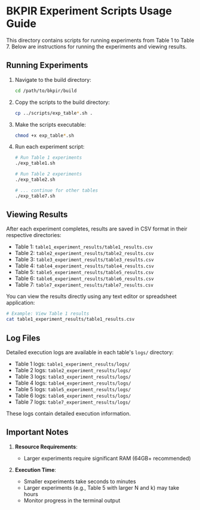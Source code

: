 # BKPIR Experiment Scripts Usage Guide

This directory contains scripts for running experiments from Table 1 to Table 7. Below are instructions for running the experiments and viewing results.

## Running Experiments

1. Navigate to the build directory:
   ```bash
   cd /path/to/bkpir/build
   ```

2. Copy the scripts to the build directory:
   ```bash
   cp ../scripts/exp_table*.sh .
   ```

3. Make the scripts executable:
   ```bash
   chmod +x exp_table*.sh
   ```

4. Run each experiment script:
   ```bash
   # Run Table 1 experiments
   ./exp_table1.sh
   
   # Run Table 2 experiments
   ./exp_table2.sh
   
   # ... continue for other tables
   ./exp_table7.sh
   ```

## Viewing Results

After each experiment completes, results are saved in CSV format in their respective directories:

- Table 1: `table1_experiment_results/table1_results.csv`
- Table 2: `table2_experiment_results/table2_results.csv`
- Table 3: `table3_experiment_results/table3_results.csv`
- Table 4: `table4_experiment_results/table4_results.csv`
- Table 5: `table5_experiment_results/table5_results.csv`
- Table 6: `table6_experiment_results/table6_results.csv`
- Table 7: `table7_experiment_results/table7_results.csv`

You can view the results directly using any text editor or spreadsheet application:

```bash
# Example: View Table 1 results
cat table1_experiment_results/table1_results.csv
```

## Log Files

Detailed execution logs are available in each table's `logs/` directory:

- Table 1 logs: `table1_experiment_results/logs/`
- Table 2 logs: `table2_experiment_results/logs/`
- Table 3 logs: `table3_experiment_results/logs/`
- Table 4 logs: `table4_experiment_results/logs/`
- Table 5 logs: `table5_experiment_results/logs/`
- Table 6 logs: `table6_experiment_results/logs/`
- Table 7 logs: `table7_experiment_results/logs/`

These logs contain detailed execution information.

## Important Notes

1. **Resource Requirements**:
   - Larger experiments require significant RAM (64GB+ recommended)

2. **Execution Time**:
   - Smaller experiments take seconds to minutes
   - Larger experiments (e.g., Table 5 with larger N and k) may take hours
   - Monitor progress in the terminal output
